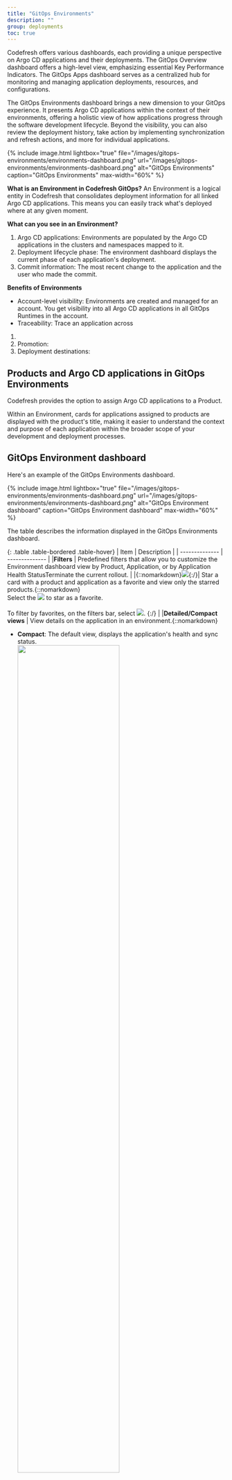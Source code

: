 ```yaml
---
title: "GitOps Environments"
description: ""
group: deployments
toc: true
---
```



Codefresh offers various dashboards, each providing a unique perspective on Argo CD applications and their deployments. The GitOps Overview dashboard offers a high-level view, emphasizing essential Key Performance Indicators. The GitOps Apps dashboard serves as a centralized hub for monitoring and managing application deployments, resources, and configurations.

The GitOps Environments dashboard brings a new dimension to your GitOps experience. It presents Argo CD applications within the context of their environments, offering a holistic view of how applications progress through the software development lifecycle. Beyond the visibility, you can also review the deployment history, take action by implementing synchronization and refresh actions, and more for individual applications.

{% include 
	image.html 
	lightbox="true" 
	file="/images/gitops-environments/environments-dashboard.png" 
	url="/images/gitops-environments/environments-dashboard.png" 
	alt="GitOps Environments" 
	caption="GitOps Environments"
  max-width="60%" 
%}

**What is an Environment in Codefresh GitOps?**
An Environment is a logical entity in Codefresh that consolidates deployment information for all linked Argo CD applications. This means you can easily track what's deployed where at any given moment.

**What can you see in an Environment?**
1. Argo CD applications: Environments are populated by the Argo CD applications in the clusters and namespaces mapped to it. 
1. Deployment lifecycle phase: The environment dashboard displays the current phase of each application's deployment.
1. Commit information: The most recent change to the application and the user who made the commit.

**Benefits of Environments**  

* Account-level visibility: Environments are created and managed for an account. You get visibility into all Argo CD applications in all GitOps Runtimes in the account.
* Traceability: Trace an application across   
1.
1. Promotion: 
1. Deployment destinations:






## Products and Argo CD applications in GitOps Environments
Codefresh provides the option to assign Argo CD applications to a Product. 

Within an Environment, cards for applications assigned to products are displayed with the product's title, making it easier to understand the context and purpose of each application within the broader scope of your development and deployment processes. 


## GitOps Environment dashboard
Here's an example of the GitOps Environments dashboard.

{% include 
	image.html 
	lightbox="true" 
	file="/images/gitops-environments/environments-dashboard.png" 
	url="/images/gitops-environments/environments-dashboard.png" 
	alt="GitOps Environment dashboard" 
	caption="GitOps Environment dashboard"
  max-width="60%" 
%}

The table describes the information displayed in the GitOps Environments dashboard.

{: .table .table-bordered .table-hover}
| Item             | Description              | 
| --------------    | --------------           |
|**Filters**              | Predefined filters that allow you to customize the Environment dashboard view by Product, Application, or by Application Health StatusTerminate the current rollout. | 
|{::nomarkdown}<img src="../../../../images/icons/icon-mark-favorite.png?display=inline-block">{:/}| Star a card with a product and application as a favorite and view only the starred products.{::nomarkdown}<br>Select the <img src="../../../../images/icons/icon-mark-favorite.png?display=inline-block"> to star as a favorite.<br><br>To filter by favorites, on the filters bar, select <img src="../../../../images/icons/icon-fav-starred.png?display=inline-block">. {:/} |
|**Detailed/Compact views**              | View details on the application in an environment.{::nomarkdown}<ul><li><b>Compact</b>: The default view, displays the application's health and sync status.<br> <img src="../../../../images/gitops-environments/app-detailed-view.png?display=inline-block" width="70%"></li><li><b>Detailed</b>: Includes commit information that resulted in the application being promoted, including the commit message, SHA hash, user who made the commit.<br>Cluster and namespace the application is deployed to.<br><img src="../../../../images/gitops-environments/app-compact-view.png?display=inline-block" width="70%">.</li></ul>{:/}|
|**Environments**              | Environments are visually organized into columns, color-coded to differentiate between non-production environments (in gray) and production environments (in blue).<br>The column title is the name of the environment. Mouse over displays the edit, delete, and move icons to manage environments. See <a href="https://codefresh.io/docs/docs/deployments/gitops/gitops-environments/#working-with-gitops-environments">Working with GitOps Environments</a>.{::nomarkdown}<ul><li>Each environment is populated with the applications in the cluster-namespace pairs mapped to the environment. <br>An empty environment indicates that there are no applications in the cluster-namespaces mapped to it.</li></ul>{:/}|
|**Applications**| Applications are displayed as a list of cards. {::nomarkdown}<ul><li>If the application is assigned to a product, the product name is displayed as the title of the card. If not, the application name is used.</li><li>Clicking the application name displays the deployment history for the application. See <a href="https://codefresh.io/docs/docs/deployments/gitops/gitops-environments/#view-deployment-timeline-history-for-applications">View deployment (Timeline) history for applications</a>.</li><li>Every application has a context-menu with quick access to frequently performed actions, such as Synchronize and Refresh. See <a href="https://codefresh.io/docs/docs/deployments/gitops/gitops-environments/#manage-applications-from-within-environments">Manage applications from within environments</a>.</li></ul>{:/} |

## Create GitOps Environments
Create one or more GitOps Environments corresponding to any stage in your development and deployment lifecycle.  
Define the configuration of the environment through a unique name, it's intended usage, and one or more cluster-namespace pairs that define the Argo CD applications populated for that environment. 


1. In the Codefresh UI, from the Ops in the sidebar, select **Environments**, and then click **Add Environment**.
1. Define the following:
    1. **Name**: A unique name for your environment, which is meaningful in the context of your development and deployment cycle. 
    1. **Kind**: The purpose of this environment, and can be either **Production** where the live versions of the applications are deployed,  or **Non-production** where development, testing, staging versions are deployed.
    1. **Tags**: Any metadata providing additional context and information about the environment, used for filtering and organization purposes.
    1. **Clusters and Namespaces**: Single or multiple cluster-namespace pairs to map to the environment. Adding a cluster with one or more namespaces populates the environment with all the applications deployed in the namespaces. When selecting namespaces in a cluster, use `*` as a wildcard for pattern-based matching. For example, you can use `prod-*` to add all namespaces with names starting with `prod-`. 

{% include 
	image.html 
	lightbox="true" 
	file="/images/gitops-environments/create-environment.png" 
	url="/images/gitops-environments/create-environment.png" 
	alt="Create a GitOps Environment" 
	caption="Create a GitOps Environment"
  max-width="60%" 
%} 

{:start="3"}  
1. Click **Add**. The environment is displayed in the Environments page.  (NIMA: Bogdan - Regex only for )

 

## Work with GitOps environments

Once you create an environment, it is displayed in the Environments page.
The Environments dashboard consolidates in one location the environments defined for the account along with the products and applications that belong to each environment.


 
### Edit environments
Update the environment's configuration settings when required. You can change all settings for an environment, including it's name.

1. In the Codefresh UI, from the Ops in the sidebar, select **Environments**.
1. Mouse over the column with the environment to edit, and click {::nomarkdown}<img src="../../../../images/icons/edit.png?display=inline-block">{:/}.
1. Edit the settings as required. 

### Reorder environments with drag and drop
Change the order of the environments displayed in the Environments dashboard to suit your requirements by simple drag and drop. By default, the environments are displayed in the same order in which they were created.

For example, if you have two non-production and one production environment for your e-commerce application, you can order them to display first the non-production and then the production environment to reflect the corresponding stages.

1. In the Codefresh UI, from the Ops in the sidebar, select **Environments**.
1. Mouse over the column with the environment to move.
1. Click {::nomarkdown}<img src="../../../../images/icons/move-environments.png?display=inline-block">{:/} and drag the column to the required location.

{% include 
	image.html 
	lightbox="true" 
	file="/images/gitops-environments/reorder-environments.png" 
	url="/images/gitops-environments/reorder-environments.png" 
	alt="Drag and drop to move Environments" 
	caption="Drag and drop to move Environments"
  max-width="60%" 
%}

### Delete environments
Delete unused or legacy environments to avoid clutter. Deleting an environment removes it from the GitOps Environments dashboards. The underlying resources or configuration, including the products and applications remain intact. 

1. In the Codefresh UI, from the Ops in the sidebar, select **Environments**.
1. Mouse over the column with the environment to delete.
1. Click {::nomarkdown}<img src="../../../../images/icons/trash.png?display=inline-block">{:/}, type the name of the environment to confirm **Delete**.

{% include 
	image.html 
	lightbox="true" 
	file="/images/gitops-environments/delete-environment.png" 
	url="/images/gitops-environments/delete-environment.png" 
	alt="Delete a GitOps Environment" 
	caption="Delete a GitOps Environment"
  max-width="60%" 
%}


## Work with applications in GitOps Environments
In the Environments dashboard, you get both visibility into applications running in different environments, detailed information on each application, and the ability to sync, refresh, and perform other actions for the application.  

### Trace applications across environments
Trace the same application as it moves across different environments in its development, testing, and deployment cycle. See the version of the application running in each environment, the most recent commit indicating the change, and the user who made the commit. 


Alternatively, track a set of applications deployed to multiple environments of the same kind and at the same level. For example, track the billing application deployed to multiple production environments based on regions.
Here too, see which applications are running on each environment, the most recent commit to the application, and the user who made the commit. 


1. In the Codefresh UI, from the Ops in the sidebar, select **Environments**.
1. Switch to **Detailed** view.

{% include 
	image.html 
	lightbox="true" 
	file="/images/gitops-environments/create-environment.png" 
	url="/images/gitops-environments/create-environment.png" 
	alt="Example: Tracing application progress across different GitOps Environments" 
	caption="Example: Tracing application progress across different GitOps Environments"
  max-width="60%" 
%}

You can then view the deployment history for a specific version of the application.

### View deployment (Timeline) history for applications
Review the deployments for an application. Clicking the application name takes you to the Timeline tab with the deployment history for the application. 
 
1. In the Codefresh UI, from the Ops in the sidebar, select **Environments**.
1. In the Environment column with the application, click the application name to view deployment history.

{% include 
	image.html 
	lightbox="true" 
	file="/images/gitops-environments/app-timeline-view.png" 
	url="/images/gitops-environments/app-timeline-view.png" 
	alt="View deployment history for Argo CD application from GitOps Environments" 
	caption="View deployment history for Argo CD application from GitOps Environments"
  max-width="60%" 
%}

{:start="3"}
1. To view all the application's tabs, including the Current State, Configuration, and others, click the link to **Full View** at the top of the deployment view.


### Manage applications from within environments
Manage applications from within Environments through the application's context menu, including manual sync, refresh, and other options.

1. In the Codefresh UI, from the Ops in the sidebar, select **Environments**, and then click **Add Environment**.
1. Go to the Environment with the application for which to take action.
1. Click the context menu to the right of the application, and select the option:
  * [Quick View]({{site.baseurl}}/docs/deployments/gitops/applications-dashboard/#view-deployment-configuration-info-for-selected-argo-cd-application): View deployment, definition, and event information for the selected application in the same location.
  * [Synchronize]({{site.baseurl}}/docs/deployments/gitops/manage-application/#manually-synchronize-an-argo-cd-application): Manually synchronize the application to expedite Git-to-cluster sync. 
  * [Edit]({{site.baseurl}}/docs/deployments/gitops/manage-application/#edit-argo-cd-application-definitions): Update General or Advanced configuration settings for the application.
  * [Refresh/Hard Refresh]({{site.baseurl}}/docs/deployments/gitops/manage-application/#refreshhard-refresh-argo-cd-applications): As an alternative to manually syncing an application, either sync the application with the desired state in Git (refresh), or sync the application with the desired state Git while removing the cache (hard refresh). 
  * [Delete]({{site.baseurl}}/docs/deployments/gitops/manage-application/#delete-argo-cd-applications): Delete the application from Codefresh.

{% include 
	image.html 
	lightbox="true" 
	file="/images/gitops-environments/app-context-menu.png" 
	url="/images/gitops-environments/app-context-menu.png" 
	alt="Context menu with actions for Argo CD applications within GitOps Environments" 
	caption="Context menu with actions for Argo CD applications within GitOps Environments"
  max-width="60%" 
%}

## Related information 
